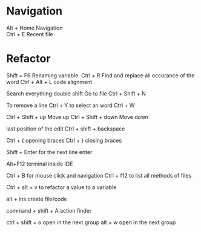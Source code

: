Navigation
===========
Alt + Home  Navigation   
Ctrl + E    Recent file 

Refactor
==========
Shift + F6 		Renaming variable.
Ctrl + R        Find and replace all occurance of the word
Ctrl + Alt + L  code alignment

Search everything double shift
Go to file Ctrl + Shift + N

To remove a line Ctrl + Y
to select an word Ctrl + W

Ctrl + Shift + up Move up
Ctrl + Shift + down Move down

last position of the edit Ctrl + shift + backspace

Ctrl + {  opening braces
Ctrl + }  closing braces

Shift + Enter for the next line enter

Alt+F12 terminal inside IDE

Ctrl + B for mouse click and navigation
Ctrl + f12 to list all methods of files

Ctrl + alt + v to refactor a value to a variable

alt + ins create file/code

command + shift + A action finder

ctrl + shift + o open in the next group
alt + w open in the next group